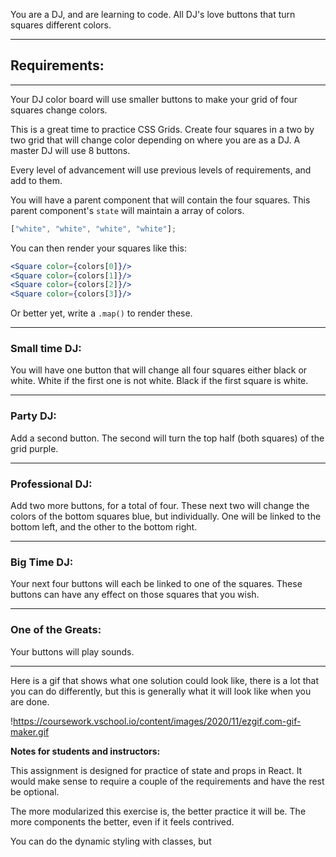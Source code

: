You are a DJ, and are learning to code. All DJ's love buttons that turn squares different colors.

---

## Requirements:

---

Your DJ color board will use smaller buttons to make your grid of four squares change colors.

This is a great time to practice CSS Grids. Create four squares in a two by two grid that will change color depending on where you are as a DJ. A master DJ will use 8 buttons.

Every level of advancement will use previous levels of requirements, and add to them.

You will have a parent component that will contain the four squares. This parent component's `state` will maintain a array of colors.

```jsx
["white", "white", "white", "white"];

```

You can then render your squares like this:

```jsx
<Square color={colors[0]}/>
<Square color={colors[1]}/>
<Square color={colors[2]}/>
<Square color={colors[3]}/>

```

Or better yet, write a `.map()` to render these.

---

### Small time DJ:

You will have one button that will change all four squares either black or white. White if the first one is not white. Black if the first square is white.

---

### Party DJ:

Add a second button. The second will turn the top half (both squares) of the grid purple.

---

### Professional DJ:

Add two more buttons, for a total of four. These next two will change the colors of the bottom squares blue, but individually. One will be linked to the bottom left, and the other to the bottom right.

---

### Big Time DJ:

Your next four buttons will each be linked to one of the squares. These buttons can have any effect on those squares that you wish.

---

### One of the Greats:

Your buttons will play sounds.

---

Here is a gif that shows what one solution could look like, there is a lot that you can do differently, but this is generally what it will look like when you are done.

!https://coursework.vschool.io/content/images/2020/11/ezgif.com-gif-maker.gif

**Notes for students and instructors:**

This assignment is designed for practice of state and props in React. It would make sense to require a couple of the requirements and have the rest be optional.

The more modularized this exercise is, the better practice it will be. The more components the better, even if it feels contrived.

You can do the dynamic styling with classes, but